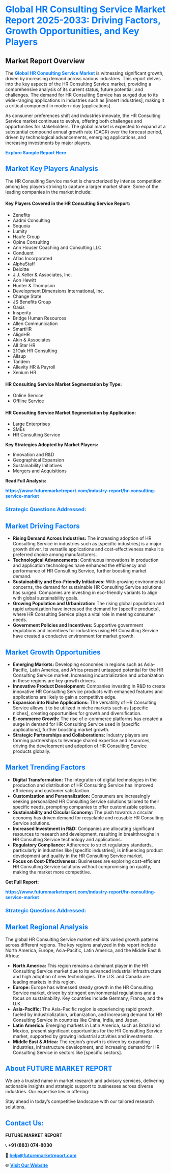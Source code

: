 <h1 style="color: #007BFF;">Global HR Consulting Service Market Report 2025-2033: Driving Factors, Growth Opportunities, and Key Players</h1>

<section id="overview">
<h2>Market Report Overview</h2>
<p>The <a href="https://www.futuremarketreport.com/industry-report/hr-consulting-service-market" style="color: #007BFF; text-decoration: none;"><strong>Global HR Consulting Service Market</strong></a> is witnessing significant growth, driven by increasing demand across various industries. This report delves into the key aspects of the HR Consulting Service market, providing a comprehensive analysis of its current status, future potential, and challenges. The demand for HR Consulting Service has surged due to its wide-ranging applications in industries such as [insert industries], making it a critical component in modern-day [applications].</p>
<p>As consumer preferences shift and industries innovate, the HR Consulting Service market continues to evolve, offering both challenges and opportunities for stakeholders. The global market is expected to expand at a substantial compound annual growth rate (CAGR) over the forecast period, driven by technological advancements, emerging applications, and increasing investments by major players.</p>
</section>

<section id="overview">
<p><a href="https://www.futuremarketreport.com/request-sample/reportId=110848" style="color: #007BFF; text-decoration: none;"><strong>Explore Sample Report Here</strong></a></p>
</section>

<section id="key-players">
<h2 style="color: #007BFF;">Market Key Players Analysis</h2>
<p>The HR Consulting Service market is characterized by intense competition among key players striving to capture a larger market share. Some of the leading companies in the market include:</p>
<h4>Key Players Covered in the HR Consulting Service Report:</h4>
<ul><li>Zenefits</li><li>Aadmi Consulting</li><li>Sequoia</li><li>Lumity</li><li>Haufe Group</li><li>Opine Consulting</li><li>Ann Houser Coaching and Consulting LLC</li><li>Conduent</li><li>Aflac Incorporated</li><li>AlphaStaff</li><li>Deloitte</li><li>J.J. Keller &amp; Associates, Inc.</li><li>Aon Hewitt</li><li>Hunter &amp; Thompson</li><li>Development Dimensions International, Inc.</li><li>Change State</li><li>JS Benefits Group</li><li>Oasis</li><li>Insperity</li><li>Bridge Human Resources</li><li>Allen Communication</li><li>SmartHR</li><li>AlignHR</li><li>Akin &amp; Associates</li><li>All Star HR</li><li>21Oak HR Consulting</li><li>Allsup</li><li>Tandem</li><li>Allevity HR &amp; Payroll</li><li>Xenium HR</li></ul>
<h4>HR Consulting Service Market Segmentation by Type:</h4>
<ul><li>Online Service</li><li>Offline Service</li></ul>

<h4>HR Consulting Service Market Segmentation by Application:</h4>
<ul><li>Large Enterprises</li><li>SMEs</li><li>HR Consulting Service</li></ul>
<p><strong>Key Strategies Adopted by Market Players:</strong></p>
<ul>
<li>Innovation and R&D</li>
<li>Geographical Expansion</li>
<li>Sustainability Initiatives</li>
<li>Mergers and Acquisitions</li>
</ul>
</section>

<section>
<p><strong>Read Full Analysis: </strong></p><a href="https://www.futuremarketreport.com/industry-report/hr-consulting-service-market" style="color: #007BFF; text-decoration: none;"><strong>https://www.futuremarketreport.com/industry-report/hr-consulting-service-market</strong></a>
<h3 style="color: #007BFF;">Strategic Questions Addressed:</h3>
</section>

<section id="driving-factors">
<h2 style="color: #007BFF;">Market Driving Factors</h2>
<ul>
<li><strong>Rising Demand Across Industries:</strong> The increasing adoption of HR Consulting Service in industries such as [specific industries] is a major growth driver. Its versatile applications and cost-effectiveness make it a preferred choice among manufacturers.</li>
<li><strong>Technological Advancements:</strong> Continuous innovations in production and application technologies have enhanced the efficiency and performance of HR Consulting Service, further boosting market demand.</li>
<li><strong>Sustainability and Eco-Friendly Initiatives:</strong> With growing environmental concerns, the demand for sustainable HR Consulting Service solutions has surged. Companies are investing in eco-friendly variants to align with global sustainability goals.</li>
<li><strong>Growing Population and Urbanization:</strong> The rising global population and rapid urbanization have increased the demand for [specific products], where HR Consulting Service plays a vital role in meeting consumer needs.</li>
<li><strong>Government Policies and Incentives:</strong> Supportive government regulations and incentives for industries using HR Consulting Service have created a conducive environment for market growth.</li>
</ul>
</section>

<section id="growth-opportunities">
<h2 style="color: #007BFF;">Market Growth Opportunities</h2>
<ul>
<li><strong>Emerging Markets:</strong> Developing economies in regions such as Asia-Pacific, Latin America, and Africa present untapped potential for the HR Consulting Service market. Increasing industrialization and urbanization in these regions are key growth drivers.</li>
<li><strong>Innovative Product Development:</strong> Companies investing in R&D to create innovative HR Consulting Service products with enhanced features and applications are likely to gain a competitive edge.</li>
<li><strong>Expansion into Niche Applications:</strong> The versatility of HR Consulting Service allows it to be utilized in niche markets such as [specific niches], creating opportunities for growth and diversification.</li>
<li><strong>E-commerce Growth:</strong> The rise of e-commerce platforms has created a surge in demand for HR Consulting Service used in [specific applications], further boosting market growth.</li>
<li><strong>Strategic Partnerships and Collaborations:</strong> Industry players are forming partnerships to leverage shared expertise and resources, driving the development and adoption of HR Consulting Service products globally.</li>
</ul>
</section>

<section id="trending-factors">
<h2 style="color: #007BFF;">Market Trending Factors</h2>
<ul>
<li><strong>Digital Transformation:</strong> The integration of digital technologies in the production and distribution of HR Consulting Service has improved efficiency and customer satisfaction.</li>
<li><strong>Customization and Personalization:</strong> Consumers are increasingly seeking personalized HR Consulting Service solutions tailored to their specific needs, prompting companies to offer customizable options.</li>
<li><strong>Sustainability and Circular Economy:</strong> The push towards a circular economy has driven demand for recyclable and reusable HR Consulting Service solutions.</li>
<li><strong>Increased Investment in R&D:</strong> Companies are allocating significant resources to research and development, resulting in breakthroughs in HR Consulting Service technology and applications.</li>
<li><strong>Regulatory Compliance:</strong> Adherence to strict regulatory standards, particularly in industries like [specific industries], is influencing product development and quality in the HR Consulting Service market.</li>
<li><strong>Focus on Cost-Effectiveness:</strong> Businesses are exploring cost-efficient HR Consulting Service solutions without compromising on quality, making the market more competitive.</li>
</ul>
</section>

<section>
<p><strong>Get Full Report: </strong></p><a href="https://www.futuremarketreport.com/industry-report/hr-consulting-service-market" style="color: #007BFF; text-decoration: none;"><strong>https://www.futuremarketreport.com/industry-report/hr-consulting-service-market</strong></a>
<h3 style="color: #007BFF;">Strategic Questions Addressed:</h3>
</section>


<section id="regional-analysis">
<h2 style="color: #007BFF;">Market Regional Analysis</h2>
<p>The global HR Consulting Service market exhibits varied growth patterns across different regions. The key regions analyzed in this report include North America, Europe, Asia-Pacific, Latin America, and the Middle East & Africa:</p>
<ul>
<li><strong>North America:</strong> This region remains a dominant player in the HR Consulting Service market due to its advanced industrial infrastructure and high adoption of new technologies. The U.S. and Canada are leading markets in this region.</li>
<li><strong>Europe:</strong> Europe has witnessed steady growth in the HR Consulting Service market, driven by stringent environmental regulations and a focus on sustainability. Key countries include Germany, France, and the U.K.</li>
<li><strong>Asia-Pacific:</strong> The Asia-Pacific region is experiencing rapid growth, fueled by industrialization, urbanization, and increasing demand for HR Consulting Service in countries like China, India, and Japan.</li>
<li><strong>Latin America:</strong> Emerging markets in Latin America, such as Brazil and Mexico, present significant opportunities for the HR Consulting Service market, supported by growing industrial activities and investments.</li>
<li><strong>Middle East & Africa:</strong> The region’s growth is driven by expanding industries, infrastructure development, and increasing demand for HR Consulting Service in sectors like [specific sectors].</li>
</ul>
</section>

<footer>
<h2 style="color: #007BFF;">About FUTURE MARKET REPORT</h2>
<p>We are a trusted name in market research and advisory services, delivering actionable insights and strategic support to businesses across diverse industries. Our expertise lies in offering:</p>

<p>Stay ahead in today’s competitive landscape with our tailored research solutions.</p>

<h2 style="color: #007BFF;">Contact Us:</h2>
<p><strong>FUTURE MARKET REPORT</strong></p>
<p>📞 <strong>+91 (883) 074-8030</strong></p>
<p>📧 <strong><a href="mailto:help@futuremarketreport.com" style="color: #007BFF;">help@futuremarketreport.com</a></strong></p>
<p>🌐 <strong><a href="https://www.futuremarketreport.com/" style="color: #007BFF;">Visit Our Website</a></strong></p>
</footer>